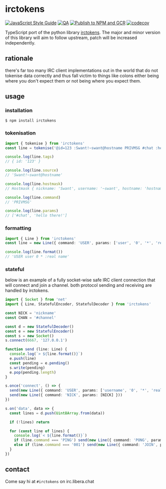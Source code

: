 # irctokens

[![JavaScript Style Guide](https://img.shields.io/badge/code_style-standard-brightgreen.svg)](https://standardjs.com)
[![QA](https://github.com/swantzter/irctokens-js/actions/workflows/qa.yml/badge.svg)](https://github.com/swantzter/irctokens-js/actions/workflows/qa.yml)
[![Publish to NPM and GCR](https://github.com/swantzter/irctokens-js/actions/workflows/publish.yml/badge.svg)](https://github.com/swantzter/irctokens-js/actions/workflows/publish.yml)
[![codecov](https://codecov.io/gh/swantzter/irctokens-js/branch/main/graph/badge.svg)](https://codecov.io/gh/swantzter/irctokens-js)

TypeScript port of the python library [irctokens](https://github.com/jesopo/irctokens).
The major and minor version of this library will aim to follow upstream, patch
will be increased independently.

## rationale

there's far too many IRC client implementations out in the world that do not
tokenise data correctly and thus fall victim to things like colons either being
where you don't expect them or not being where you expect them.

## usage

### installation

`$ npm install irctokens`

### tokenisation
```typescript
import { tokenise } from 'irctokens'
const line = tokenise('@id=123 :Swant!~swant@hostname PRIVMSG #chat :hello there!')

console.log(line.tags)
// { id: '123' }

console.log(line.source)
// 'Swant!~swant@hostname'

console.log(line.hostmask)
// Hostmask { nickname: 'Swant', username: '~swant', hostname: 'hostname' }

console.log(line.command)
// 'PRIVMSG'

console.log(line.params)
// ['#chat', 'hello there!']
```

### formatting

```typescript
import { Line } from 'irctokens'
const line = new Line({ command: 'USER', params: ['user', '0', '*', 'real name'] })

console.log(line.format())
// 'USER user 0 * :real name'
```

### stateful

below is an example of a fully socket-wise safe IRC client connection that will
connect and join a channel. both protocol sending and receiving are handled by
irctokens.

```typescript
import { Socket } from 'net'
import { Line, StatefulEncoder, StatefulDecoder } from 'irctokens'

const NICK = 'nickname'
const CHAN = '#channel'

const d = new StatefulDecoder()
const e = new StatefulEncoder()
const s = new Socket()
s.connect(6667, '127.0.0.1')

function send (line: Line) {
  console.log(`> ${line.format()}`)
  e.push(line)
  const pending = e.pending()
  s.write(pending)
  e.pop(pending.length)
}

s.once('connect', () => {
  send(new Line({ command: 'USER', params: ['username', '0', '*', 'real name'] }))
  send(new Line({ command: 'NICK', params: [NICK] }))
})

s.on('data', data => {
  const lines = d.push(Uint8Array.from(data))

  if (!lines) return

  for (const line of lines) {
    console.log(`< ${line.format()}`)
    if (line.command === 'PING') send(new Line({ command: 'PONG', params: [line.params[0]] }))
    else if (line.command === '001') send(new Line({ command: 'JOIN', params: [CHAN] }))
  }
})
```

## contact

Come say hi at `#irctokens` on irc.libera.chat
